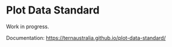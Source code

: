 # Plot Data Standard

Work in progress.

Documentation: https://ternaustralia.github.io/plot-data-standard/